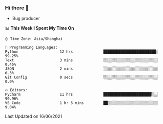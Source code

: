 ### Hi there 👋
* Bug producer
<!--START_SECTION:waka-->
📊 **This Week I Spent My Time On** 

```text
⌚︎ Time Zone: Asia/Shanghai

💬 Programming Languages: 
Python                   12 hrs              ████████████████████████░   99.25% 
Text                     3 mins              ░░░░░░░░░░░░░░░░░░░░░░░░░   0.45% 
JSON                     2 mins              ░░░░░░░░░░░░░░░░░░░░░░░░░   0.3% 
Git Config               0 secs              ░░░░░░░░░░░░░░░░░░░░░░░░░   0.0%

🔥 Editors: 
PyCharm                  11 hrs              ██████████████████████░░░   90.96% 
VS Code                  1 hr 5 mins         ██░░░░░░░░░░░░░░░░░░░░░░░   9.04%

```


 Last Updated on 16/06/2021
<!--END_SECTION:waka-->
